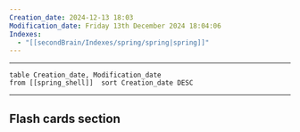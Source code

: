 ```yaml
---
Creation_date: 2024-12-13 18:03
Modification_date: Friday 13th December 2024 18:04:06
Indexes:
  - "[[secondBrain/Indexes/spring/spring|spring]]"
---
```


----



```dataview
table Creation_date, Modification_date
from [[spring_shell]]  sort Creation_date DESC
```























---
## Flash cards section
